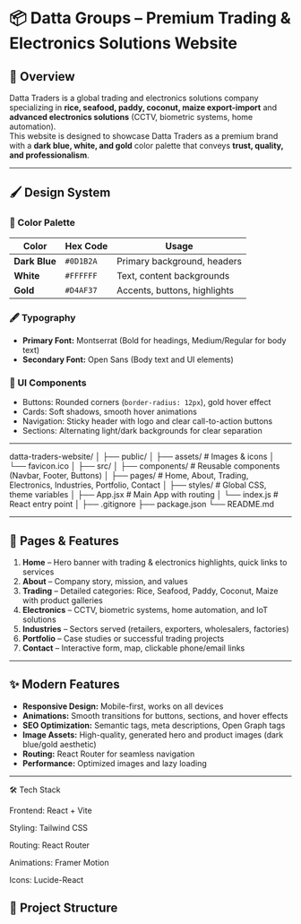 # 📦 Datta Groups – Premium Trading & Electronics Solutions Website

## 🌟 Overview  
Datta Traders is a global trading and electronics solutions company specializing in **rice, seafood, paddy, coconut, maize export-import** and **advanced electronics solutions** (CCTV, biometric systems, home automation).  
This website is designed to showcase Datta Traders as a premium brand with a **dark blue, white, and gold** color palette that conveys **trust, quality, and professionalism**.

---

## 🖌 Design System  
### 🎨 Color Palette  
| Color         | Hex Code  | Usage                       |
|----------------|-----------|----------------------------|
| **Dark Blue**  | `#0D1B2A` | Primary background, headers |
| **White**      | `#FFFFFF` | Text, content backgrounds   |
| **Gold**       | `#D4AF37` | Accents, buttons, highlights|

### 🖋 Typography  
- **Primary Font:** Montserrat (Bold for headings, Medium/Regular for body text)  
- **Secondary Font:** Open Sans (Body text and UI elements)  

### 🧩 UI Components  
- Buttons: Rounded corners (`border-radius: 12px`), gold hover effect  
- Cards: Soft shadows, smooth hover animations  
- Navigation: Sticky header with logo and clear call-to-action buttons  
- Sections: Alternating light/dark backgrounds for clear separation  

---
datta-traders-website/
│
├── public/
│ ├── assets/ # Images & icons
│ └── favicon.ico
│
├── src/
│ ├── components/ # Reusable components (Navbar, Footer, Buttons)
│ ├── pages/ # Home, About, Trading, Electronics, Industries, Portfolio, Contact
│ ├── styles/ # Global CSS, theme variables
│ ├── App.jsx # Main App with routing
│ └── index.js # React entry point
│
├── .gitignore
├── package.json
└── README.md



---

## 📑 Pages & Features  
1. **Home** – Hero banner with trading & electronics highlights, quick links to services  
2. **About** – Company story, mission, and values  
3. **Trading** – Detailed categories: Rice, Seafood, Paddy, Coconut, Maize with product galleries  
4. **Electronics** – CCTV, biometric systems, home automation, and IoT solutions  
5. **Industries** – Sectors served (retailers, exporters, wholesalers, factories)  
6. **Portfolio** – Case studies or successful trading projects  
7. **Contact** – Interactive form, map, clickable phone/email links  

---

## ✨ Modern Features  
- **Responsive Design:** Mobile-first, works on all devices  
- **Animations:** Smooth transitions for buttons, sections, and hover effects  
- **SEO Optimization:** Semantic tags, meta descriptions, Open Graph tags  
- **Image Assets:** High-quality, generated hero and product images (dark blue/gold aesthetic)  
- **Routing:** React Router for seamless navigation  
- **Performance:** Optimized images and lazy loading  

---


🛠 Tech Stack

Frontend: React + Vite

Styling: Tailwind CSS

Routing: React Router

Animations: Framer Motion

Icons: Lucide-React

## 📂 Project Structure  

